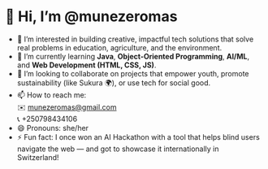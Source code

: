 # 👋 Hi, I’m @munezeromas

- 👀 I’m interested in building creative, impactful tech solutions that solve real problems in education, agriculture, and the environment.
- 🌱 I’m currently learning **Java**, **Object-Oriented Programming**, **AI/ML**, and **Web Development (HTML, CSS, JS)**.
- 💞️ I’m looking to collaborate on projects that empower youth, promote sustainability (like Sukura 🌍), or use tech for social good.
- 📫 How to reach me:  
  ✉️ munezeromas@gmail.com  
  📞 +250798434106  
- 😄 Pronouns: she/her  
- ⚡ Fun fact: I once won an AI Hackathon with a tool that helps blind users navigate the web — and got to showcase it internationally in Switzerland!  


<!---
munezeromas/munezeromas is a ✨ special ✨ repository because its `README.md` (this file) appears on your GitHub profile.
You can click the Preview link to take a look at your changes.
--->
